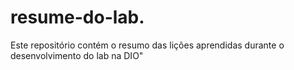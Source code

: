 # resume-do-lab.
Este repositório contém o resumo das lições aprendidas durante o desenvolvimento do lab na DIO"
